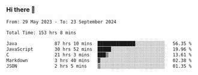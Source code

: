 ### Hi there 👋

<!--START_SECTION:waka-->

```txt
From: 29 May 2023 - To: 23 September 2024

Total Time: 153 hrs 8 mins

Java              87 hrs 10 mins  ██████████████░░░░░░░░░░░   56.35 %
JavaScript        30 hrs 52 mins  █████░░░░░░░░░░░░░░░░░░░░   19.96 %
C                 21 hrs 3 mins   ███▒░░░░░░░░░░░░░░░░░░░░░   13.61 %
Markdown          3 hrs 40 mins   ▓░░░░░░░░░░░░░░░░░░░░░░░░   02.38 %
JSON              2 hrs 5 mins    ▒░░░░░░░░░░░░░░░░░░░░░░░░   01.35 %
```

<!--END_SECTION:waka-->
<!--
**the-beef-calculator/the-beef-calculator** is a ✨ _special_ ✨ repository because its `README.md` (this file) appears on your GitHub profile.

Here are some ideas to get you started:

- 🔭 I’m currently working on ...
- 🌱 I’m currently learning ...
- 👯 I’m looking to collaborate on ...
- 🤔 I’m looking for help with ...
- 💬 Ask me about ...
- 📫 How to reach me: ...
- 😄 Pronouns: ...
- ⚡ Fun fact: ...
-->
